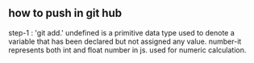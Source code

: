 ## how to push in git hub

step-1 : 'git add.'
undefined is a primitive data type used to denote a variable that has been declared but not assigned any value.
number-it represents both int and float number in js.
used for numeric calculation.